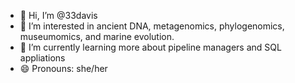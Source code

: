 - 👋 Hi, I’m @33davis
- 👀 I’m interested in ancient DNA, metagenomics, phylogenomics, museumomics, and marine evolution. 
- 🌱 I’m currently learning more about pipeline managers and SQL appliations
- 😄 Pronouns: she/her 
